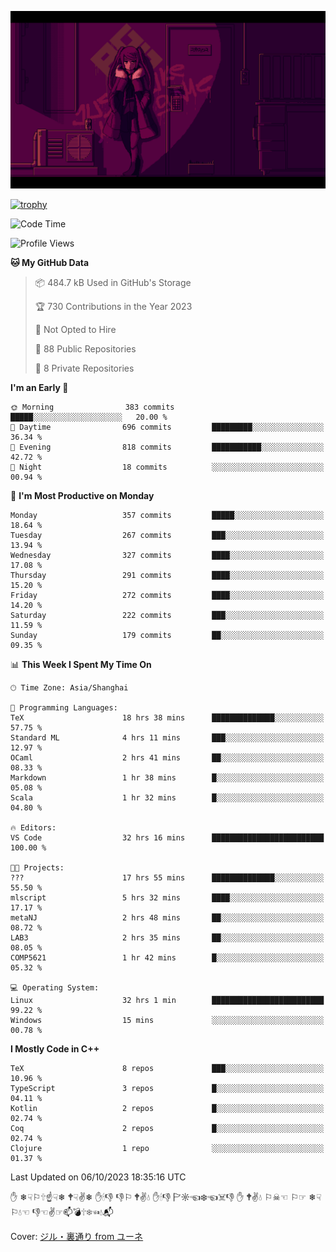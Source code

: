 ![](imgs/main.png)

[![trophy](https://github-profile-trophy.vercel.app/?username=NeilKleistGao&theme=dracula)](https://github.com/ryo-ma/github-profile-trophy)

<!--START_SECTION:waka-->
![Code Time](http://img.shields.io/badge/Code%20Time-162%20hrs%2057%20mins-blue)

![Profile Views](http://img.shields.io/badge/Profile%20Views-0-blue)

**🐱 My GitHub Data** 

> 📦 484.7 kB Used in GitHub's Storage 
 > 
> 🏆 730 Contributions in the Year 2023
 > 
> 🚫 Not Opted to Hire
 > 
> 📜 88 Public Repositories 
 > 
> 🔑 8 Private Repositories 
 > 
**I'm an Early 🐤** 

```text
🌞 Morning                383 commits         █████░░░░░░░░░░░░░░░░░░░░   20.00 % 
🌆 Daytime                696 commits         █████████░░░░░░░░░░░░░░░░   36.34 % 
🌃 Evening                818 commits         ███████████░░░░░░░░░░░░░░   42.72 % 
🌙 Night                  18 commits          ░░░░░░░░░░░░░░░░░░░░░░░░░   00.94 % 
```
📅 **I'm Most Productive on Monday** 

```text
Monday                   357 commits         █████░░░░░░░░░░░░░░░░░░░░   18.64 % 
Tuesday                  267 commits         ███░░░░░░░░░░░░░░░░░░░░░░   13.94 % 
Wednesday                327 commits         ████░░░░░░░░░░░░░░░░░░░░░   17.08 % 
Thursday                 291 commits         ████░░░░░░░░░░░░░░░░░░░░░   15.20 % 
Friday                   272 commits         ████░░░░░░░░░░░░░░░░░░░░░   14.20 % 
Saturday                 222 commits         ███░░░░░░░░░░░░░░░░░░░░░░   11.59 % 
Sunday                   179 commits         ██░░░░░░░░░░░░░░░░░░░░░░░   09.35 % 
```


📊 **This Week I Spent My Time On** 

```text
🕑︎ Time Zone: Asia/Shanghai

💬 Programming Languages: 
TeX                      18 hrs 38 mins      ██████████████░░░░░░░░░░░   57.75 % 
Standard ML              4 hrs 11 mins       ███░░░░░░░░░░░░░░░░░░░░░░   12.97 % 
OCaml                    2 hrs 41 mins       ██░░░░░░░░░░░░░░░░░░░░░░░   08.33 % 
Markdown                 1 hr 38 mins        █░░░░░░░░░░░░░░░░░░░░░░░░   05.08 % 
Scala                    1 hr 32 mins        █░░░░░░░░░░░░░░░░░░░░░░░░   04.80 % 

🔥 Editors: 
VS Code                  32 hrs 16 mins      █████████████████████████   100.00 % 

🐱‍💻 Projects: 
???                      17 hrs 55 mins      ██████████████░░░░░░░░░░░   55.50 % 
mlscript                 5 hrs 32 mins       ████░░░░░░░░░░░░░░░░░░░░░   17.17 % 
metaNJ                   2 hrs 48 mins       ██░░░░░░░░░░░░░░░░░░░░░░░   08.72 % 
LAB3                     2 hrs 35 mins       ██░░░░░░░░░░░░░░░░░░░░░░░   08.05 % 
COMP5621                 1 hr 42 mins        █░░░░░░░░░░░░░░░░░░░░░░░░   05.32 % 

💻 Operating System: 
Linux                    32 hrs 1 min        █████████████████████████   99.22 % 
Windows                  15 mins             ░░░░░░░░░░░░░░░░░░░░░░░░░   00.78 % 
```

**I Mostly Code in C++** 

```text
TeX                      8 repos             ███░░░░░░░░░░░░░░░░░░░░░░   10.96 % 
TypeScript               3 repos             █░░░░░░░░░░░░░░░░░░░░░░░░   04.11 % 
Kotlin                   2 repos             █░░░░░░░░░░░░░░░░░░░░░░░░   02.74 % 
Coq                      2 repos             █░░░░░░░░░░░░░░░░░░░░░░░░   02.74 % 
Clojure                  1 repo              ░░░░░░░░░░░░░░░░░░░░░░░░░   01.37 % 
```




 Last Updated on 06/10/2023 18:35:16 UTC
<!--END_SECTION:waka-->

✋ ❄☟⚐🕆☝☟❄ 🕈☟✌❄ ✋🕯👎 👎⚐ 🕈✌💧 ✋🕯👎 🏱☼☜❄☜☠👎 ✋ 🕈✌💧 ⚐☠☜ ⚐☞ ❄☟⚐💧☜ 👎☜✌☞📫💣🕆❄☜💧📬

Cover: [ジル・裏通り from ユーネ](https://www.pixiv.net/artworks/62127066)
